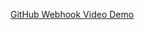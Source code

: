 [GitHub Webhook Video Demo](https://www.veed.io/view/4b00742f-11d8-47fc-9a4f-64cf34206381?panel=share)